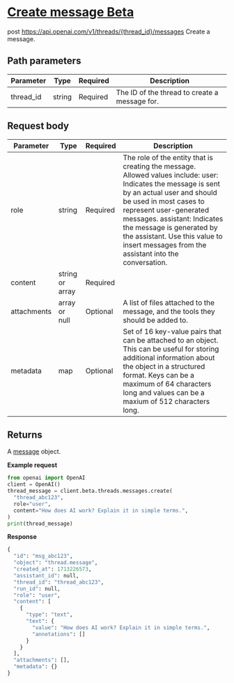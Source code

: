 # [Create message Beta](/docs/api-reference/messages/createMessage)
post https://api.openai.com/v1/threads/{thread_id}/messages 
Create a message. 
## Path parameters 
| Parameter | Type   | Required | Description|
| --- | --- | --- | --- |
| thread_id | string | Required | The ID of the                   thread to create a                   message for.| 
## Request body 
| Parameter | Type   | Required | Description|
| --- | --- | --- | --- |
| role | string | Required | The role of the entity that is creating the message. Allowed                   values include:                    user: Indicates the message is sent by an                     actual user and should be used in most cases to represent                     user-generated messages.                     assistant: Indicates the message is generated                     by the assistant. Use this value to insert messages from the                     assistant into the conversation.| 
| content | string or array | Required | | 
| attachments | array or null | Optional | A list of files attached to the message, and the tools they                   should be added to.| 
| metadata | map | Optional | Set of 16 key-value pairs that can be attached to an object.                   This can be useful for storing additional information about                   the object in a structured format. Keys can be a maximum of 64                   characters long and values can be a maxium of 512 characters                   long.| 
## Returns 
A
                [message](/docs/api-reference/messages/object)
                object. 

**Example request**
```python
from openai import OpenAI
client = OpenAI()
thread_message = client.beta.threads.messages.create(
  "thread_abc123",
  role="user",
  content="How does AI work? Explain it in simple terms.",
)
print(thread_message)
```

**Response**
```python
{
  "id": "msg_abc123",
  "object": "thread.message",
  "created_at": 1713226573,
  "assistant_id": null,
  "thread_id": "thread_abc123",
  "run_id": null,
  "role": "user",
  "content": [
    {
      "type": "text",
      "text": {
        "value": "How does AI work? Explain it in simple terms.",
        "annotations": []
      }
    }
  ],
  "attachments": [],
  "metadata": {}
}
```

